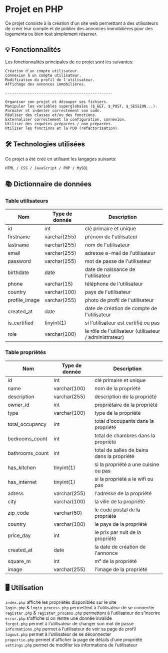 # Projet en PHP

Ce projet consiste à la création d'un site web permettant à des utilisateurs de créer leur compte et de publier des annonces immobilières pour des logements ou bien tout simplement réserver.

## 💡 Fonctionnalités

Les fonctionnalités principales de ce projet sont les suivantes:

`Création d'un compte utilisateur.`  
`Connexion à un compte utilisateur.`  
`Modification du profil de l'utilisateur.`  
`Affichage des annonces immobilières.`

`------------------------------------------------`

`Organiser son projet et découper ses fichiers.`  
`Manipuler les variables superglobales ($_GET, $_POST, $_SESSION...).`  
`Formater et indenter correctement son code.`  
`Réaliser des classes et/ou des fonctions.`  
`Externaliser correctement la configuration, connexion.`  
`Utiliser des requêtes préparées / non préparées.`  
`Utiliser les fonctions et la POO (refactorisation).`

## 🛠️ Technologies utilisées

Ce projet a été créé en utilisant les langages suivants:

```
HTML / CSS / JavaScript / PHP / MySQL
```

## 📚 Dictionnaire de données

### Table utilisateurs

| Nom           | Type de donnée | Description                                             |
| ------------- | -------------- | ------------------------------------------------------- |
| id            | int            | clé primaire et unique                                  |
| firstname     | varchar(255)   | prénom de l'utilisateur                                 |
| lastname      | varchar(255)   | nom de l'utilisateur                                    |
| email         | varchar(255)   | adresse e-mail de l'utilisateur                         |
| password      | varchar(255)   | mot de passe de l'utilisateur                           |
| birthdate     | date           | date de naissance de l'utilisateur                      |
| phone         | varchar(15)    | téléphone de l'utilisateur                              |
| country       | varchar(100)   | pays de l'utilisateur                                   |
| profile_image | varchar(255)   | photo de profil de l'utilisateur                        |
| created_at    | date           | date de création de compte de l'utilisateur             |
| is_certified  | tinyint(1)     | si l'utilisateur est certifié ou pas                    |
| role          | varchar(100)   | le rôle de l'utilisateur (utilisateur / administrateur) |

### Table propriétés

| Nom             | Type de donnée | Description                                |
| --------------- | -------------- | ------------------------------------------ |
| id              | int            | clé primaire et unique                     |
| name            | varchar(100)   | nom de la propriété                        |
| description     | varchar(255)   | description de la propriété                |
| owner_id        | int            | propriétaire de la propriété               |
| type            | varchar(100)   | type de la propriété                       |
| total_occupancy | int            | total d'occupants dans la propriété        |
| bedrooms_count  | int            | total de chambres dans la propriété        |
| bathrooms_count | int            | total de salles de bains dans la propriété |
| has_kitchen     | tinyint(1)     | si la propriété a une cuisine ou pas       |
| has_internet    | tinyint(1)     | si la propriété a le wifi ou pas           |
| adress          | varchar(255)   | l'adresse de la propriété                  |
| city            | varchar(100)   | la ville de la propriété                   |
| zip_code        | varchar(50)    | le code postal de la propriété             |
| country         | varchar(100)   | le pays de la propriété                    |
| price_day       | int            | le prix par nuit de la propriété           |
| created_at      | date           | la date de création de l'annonce           |
| square_m        | int            | m² de la propriété                         |
| image           | varchar(255)   | l'image de la propriété                    |

## 🖥️ Utilisation

`index.php` affiche les propriétés disponibles sur le site  
`login.php` & `login_process.php` permettent à l'utilisateur de se connecter  
`register.php` & `register_process.php` permettent à l'utilisateur de s'inscrire  
`error.php` s'affiche si on rentre une donnée invalide  
`forgot.php` permet à l'utilisateur de changer son mot de passe  
`informations.php` permet à l'utilisateur de voir sa page de profil  
`logout.php` permet à l'utilisateur de se déconnecter  
`propertie.php` permet d'afficher la page de détails d'une propriété  
`settings.php` permet de modifier les informations de l'utilisateur
